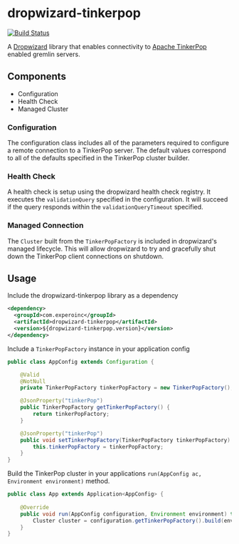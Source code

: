 # dropwizard-tinkerpop #

[![Build Status](https://travis-ci.org/experoinc/dropwizard-tinkerpop.svg?branch=master)](https://travis-ci.org/experoinc/dropwizard-tinkerpop)

A [Dropwizard][DW] library that enables connectivity to [Apache TinkerPop][TP] enabled gremlin 
servers.

## Components ##

* Configuration
* Health Check
* Managed Cluster

### Configuration ###

The configuration class includes all of the parameters required to configure a remote connection to
a TinkerPop server. The default values correspond to all of the defaults specified in the TinkerPop
cluster builder.

### Health Check ###

A health check is setup using the dropwizard health check registry. It executes the 
`validationQuery` specified in the configuration. It will succeed if the query responds within the
`validationQueryTimeout` specified.

### Managed Connection ###

The `Cluster` built from the `TinkerPopFactory` is included in dropwizard's managed lifecycle. This
will allow dropwizard to try and gracefully shut down the TinkerPop client connections on shutdown.

## Usage ##

Include the dropwizard-tinkerpop library as a dependency

```xml
<dependency>
  <groupId>com.experoinc</groupId>
  <artifactId>dropwizard-tinkerpop</artifactId>
  <version>${dropwizard-tinkerpop.version}</version>
</dependency>
```

Include a `TinkerPopFactory` instance in your application config

```java
public class AppConfig extends Configuration {

    @Valid
    @NotNull
    private TinkerPopFactory tinkerPopFactory = new TinkerPopFactory();

    @JsonProperty("tinkerPop")
    public TinkerPopFactory getTinkerPopFactory() {
        return tinkerPopFactory;
    }

    @JsonProperty("tinkerPop")
    public void setTinkerPopFactory(TinkerPopFactory tinkerPopFactory) {
        this.tinkerPopFactory = tinkerPopFactory;
    }
}
```

Build the TinkerPop cluster in your applications `run(AppConfig ac, Environment environment)` method.

```java
public class App extends Application<AppConfig> {
    
    @Override
    public void run(AppConfig configuration, Environment environment) throws Exception {
        Cluster cluster = configuration.getTinkerPopFactory().build(environment);
    }
}
```

[DW]: https://dropwizard.io
[TP]: http://tinkerpop.apache.org
